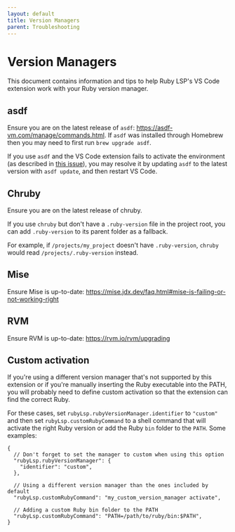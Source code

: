 ```yaml
---
layout: default
title: Version Managers
parent: Troubleshooting
---
```


# Version Managers

This document contains information and tips to help Ruby LSP's VS Code extension work with your Ruby version manager.

## asdf

Ensure you are on the latest release of `asdf`: https://asdf-vm.com/manage/commands.html.
If `asdf` was installed through Homebrew then you may need to first run `brew upgrade asdf`.

If you use `asdf` and the VS Code extension fails to activate the environment (as described in [this issue](https://github.com/Shopify/ruby-lsp/issues/1985)), you may resolve it by updating `asdf` to the latest version with `asdf update`, and then restart VS Code.

## Chruby

Ensure you are on the latest release of chruby.

If you use `chruby` but don't have a `.ruby-version` file in the project root, you can add `.ruby-version` to its parent folder as a fallback.

For example, if `/projects/my_project` doesn't have `.ruby-version`, `chruby` would read `/projects/.ruby-version` instead.

## Mise

Ensure Mise is up-to-date: https://mise.jdx.dev/faq.html#mise-is-failing-or-not-working-right

## RVM

Ensure RVM is up-to-date: https://rvm.io/rvm/upgrading

## Custom activation

If you're using a different version manager that's not supported by this extension or if you're manually inserting the Ruby
executable into the PATH, you will probably need to define custom activation so that the extension can find the correct
Ruby.

For these cases, set `rubyLsp.rubyVersionManager.identifier` to `"custom"` and then set `rubyLsp.customRubyCommand` to a
shell command that will activate the right Ruby version or add the Ruby `bin` folder to the `PATH`. Some examples:

```jsonc
{
  // Don't forget to set the manager to custom when using this option
  "rubyLsp.rubyVersionManager": {
    "identifier": "custom",
  },

  // Using a different version manager than the ones included by default
  "rubyLsp.customRubyCommand": "my_custom_version_manager activate",

  // Adding a custom Ruby bin folder to the PATH
  "rubyLsp.customRubyCommand": "PATH=/path/to/ruby/bin:$PATH",
}
```
